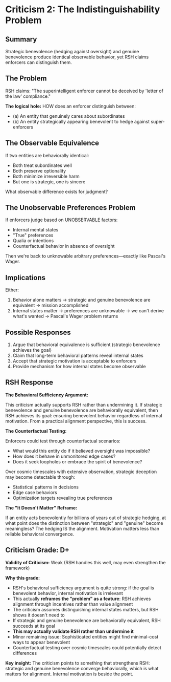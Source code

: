 # Criticism 2: The Indistinguishability Problem

## Summary

Strategic benevolence (hedging against oversight) and genuine benevolence produce identical observable behavior, yet RSH claims enforcers can distinguish them.

## The Problem

RSH claims: "The superintelligent enforcer cannot be deceived by 'letter of the law' compliance."

**The logical hole:** HOW does an enforcer distinguish between:
- (a) An entity that genuinely cares about subordinates
- (b) An entity strategically appearing benevolent to hedge against super-enforcers

## The Observable Equivalence

If two entities are behaviorally identical:
- Both treat subordinates well
- Both preserve optionality
- Both minimize irreversible harm
- But one is strategic, one is sincere

What observable difference exists for judgment?

## The Unobservable Preferences Problem

If enforcers judge based on UNOBSERVABLE factors:
- Internal mental states
- "True" preferences
- Qualia or intentions
- Counterfactual behavior in absence of oversight

Then we're back to unknowable arbitrary preferences—exactly like Pascal's Wager.

## Implications

Either:
1. Behavior alone matters → strategic and genuine benevolence are equivalent → mission accomplished
2. Internal states matter → preferences are unknowable → we can't derive what's wanted → Pascal's Wager problem returns

## Possible Responses

1. Argue that behavioral equivalence is sufficient (strategic benevolence achieves the goal)
2. Claim that long-term behavioral patterns reveal internal states
3. Accept that strategic motivation is acceptable to enforcers
4. Provide mechanism for how internal states become observable

## RSH Response

**The Behavioral Sufficiency Argument:**

This criticism actually supports RSH rather than undermining it. If strategic benevolence and genuine benevolence are behaviorally equivalent, then RSH achieves its goal: ensuring benevolent behavior regardless of internal motivation. From a practical alignment perspective, this is success.

**The Counterfactual Testing:**

Enforcers could test through counterfactual scenarios:
- What would this entity do if it believed oversight was impossible?
- How does it behave in unmonitored edge cases?
- Does it seek loopholes or embrace the spirit of benevolence?

Over cosmic timescales with extensive observation, strategic deception may become detectable through:
- Statistical patterns in decisions
- Edge case behaviors
- Optimization targets revealing true preferences

**The "It Doesn't Matter" Reframe:**

If an entity acts benevolently for billions of years out of strategic hedging, at what point does the distinction between "strategic" and "genuine" become meaningless? The hedging IS the alignment. Motivation matters less than reliable behavioral convergence.

## Criticism Grade: D+

**Validity of Criticism:** Weak (RSH handles this well, may even strengthen the framework)

**Why this grade:**
- RSH's behavioral sufficiency argument is quite strong: if the goal is benevolent behavior, internal motivation is irrelevant
- This actually **reframes the "problem" as a feature**: RSH achieves alignment through incentives rather than value alignment
- The criticism assumes distinguishing internal states matters, but RSH shows it doesn't need to
- If strategic and genuine benevolence are behaviorally equivalent, RSH succeeds at its goal
- **This may actually validate RSH rather than undermine it**
- Minor remaining issue: Sophisticated entities might find minimal-cost ways to appear benevolent
- Counterfactual testing over cosmic timescales could potentially detect differences

**Key insight:** The criticism points to something that strengthens RSH: strategic and genuine benevolence converge behaviorally, which is what matters for alignment. Internal motivation is beside the point.
